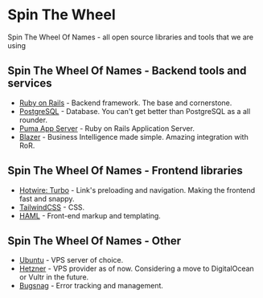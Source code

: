 # Spin The Wheel
Spin The Wheel Of Names - all open source libraries and tools that we are using

## Spin The Wheel Of Names - Backend tools and services
- [Ruby on Rails](https://rubyonrails.org/) - Backend framework. The base and cornerstone.
- [PostgreSQL](https://www.postgresql.org/) - Database. You can't get better than PostgreSQL as a all rounder.
- [Puma App Server](https://puma.io/) - Ruby on Rails Application Server.
- [Blazer](https://github.com/ankane/blazer) - Business Intelligence made simple. Amazing integration with RoR.

## Spin The Wheel Of Names - Frontend libraries
- [Hotwire: Turbo](https://turbo.hotwired.dev/) - Link's preloading and navigation. Making the frontend fast and snappy.
- [TailwindCSS](https://tailwindcss.com/) - CSS.
- [HAML](https://haml.info/) - Front-end markup and templating.

## Spin The Wheel Of Names - Other
- [Ubuntu](https://ubuntu.com/) - VPS server of choice.
- [Hetzner](https://www.hetzner.com/) - VPS provider as of now. Considering a move to DigitalOcean or Vultr in the future.
- [Bugsnag](https://www.bugsnag.com/) - Error tracking and management.
